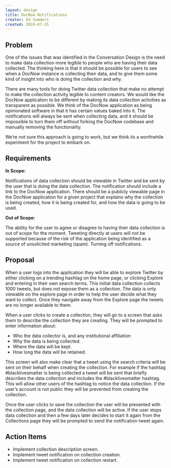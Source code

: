 ```yaml
---
layout: design
title: DocNow Notifications
creator: Ed Summers
created: 2019-07-25
---
```


## Problem

One of the issues that was identified in the Conversation Design is the need to make data collection more legible to people who are having their data collected. The thinking here is that it should be possible for users to see when a DocNow instance is collecting their data, and to give them some kind of insight into who is doing the collection and why.

There are many tools for doing Twitter data collection that make no attempt to make the collection activity legible to content creators. We would like the DocNow application to be different by making its data collection activities as transparent as possible. We think of the DocNow application as being opinionated software in that it has certain values baked into it. The notifications will always be sent when collecting data, and it should be impossible to turn them off without forking the DocNow codebase and manually removing the functionality.

We’re not sure this approach is going to work, but we think its a worthwhile experiment for the project to embark on.

## Requirements

**In Scope:**

Notifications of data collection should be viewable in Twitter and be sent by the user that is doing the data collection.
The notification should include a link to the DocNow application.
There should be a publicly viewable page in the DocNow application for a given project that explains why the collection is being created, how it is being created for, and how the data is going to be used.

**Out of Scope:**

The ability for the user to agree or disagree to having their data collection is out of scope for the moment.
Tweeting directly at users will not be supported because of the risk of the application being identified as a source of unsolicited marketing (spam).
Turning off notifications.

## Proposal

When a user logs into the application they will be able to explore Twitter by either clicking on a trending hashtag on the home page, or clicking Explore and entering in their own search terms. This initial data collection collects 1000 tweets, but does not expose them as a collection. The data is only viewable on the explore page in order to help the user decide what they want to collect. Once they navigate away from the Explore page the tweets are no longer available to them.

When a user clicks to create a collection, they will go to a screen that asks them to describe the collection they are creating. They will be prompted to enter information about:

* Who the data collector is, and any institutional affiliation
* Why the data is being collected.
* Where the data will be kept.
* How long the data will be retained.
 
This screen will also make clear that a tweet using the search criteria will be sent on their behalf when creating the collection. For example if the hashtag #blacklivesmatter is being collected a tweet will be sent that briefly describes the data collection and includes the #blacklivesmatter hashtag. This will allow other users of the hashtag to notice the data collection. If the user’s account is not public they will be prevented from creating the collection.

Once the user clicks to save the collection the user will be presented with the collection page, and the data collection will be active. If the user stops data collection and then a few days later decides to start it again from the Collections page they will be prompted to send the notification tweet again.

## Action Items

* Implement collection description screen.
* Implement tweet notification on collection creation.
* Implement tweet notification on collection restart.




